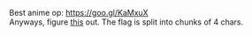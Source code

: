 Best anime op: https://goo.gl/KaMxuX <br>
Anyways, figure [this](files/log/log1) out. The flag is split into chunks of 4 chars.